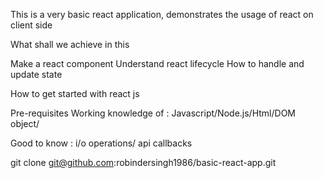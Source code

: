 This is a very basic react application, demonstrates the usage of react on client side


What shall we achieve in this

Make a react component
Understand react lifecycle
How to handle and update state



How to get started with react js

Pre-requisites
Working knowledge of : Javascript/Node.js/Html/DOM object/ 

Good to know  : i/o operations/ api callbacks




git clone git@github.com:robindersingh1986/basic-react-app.git

